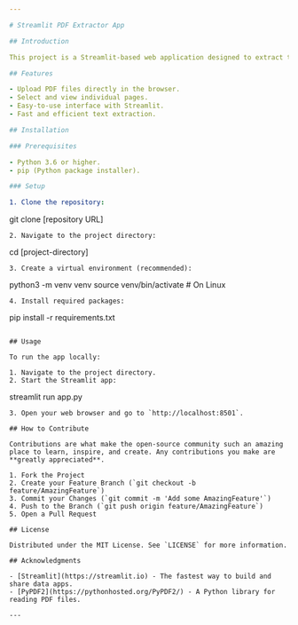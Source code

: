 ```yaml
---

# Streamlit PDF Extractor App

## Introduction

This project is a Streamlit-based web application designed to extract text from PDF files. It allows users to upload a PDF file, select a page, and view the extracted text directly in the browser. This app is ideal for quickly accessing text from PDF documents without the need for complex PDF readers or text extraction tools.

## Features

- Upload PDF files directly in the browser.
- Select and view individual pages.
- Easy-to-use interface with Streamlit.
- Fast and efficient text extraction.

## Installation

### Prerequisites

- Python 3.6 or higher.
- pip (Python package installer).

### Setup

1. Clone the repository:
   ```
   git clone [repository URL]
   ```
2. Navigate to the project directory:
   ```
   cd [project-directory]
   ```
3. Create a virtual environment (recommended):
   ```
   python3 -m venv venv
   source venv/bin/activate  # On Linux
   ```
4. Install required packages:
   ```
   pip install -r requirements.txt
   ```

## Usage

To run the app locally:

1. Navigate to the project directory.
2. Start the Streamlit app:
   ```
   streamlit run app.py
   ```
3. Open your web browser and go to `http://localhost:8501`.

## How to Contribute

Contributions are what make the open-source community such an amazing place to learn, inspire, and create. Any contributions you make are **greatly appreciated**.

1. Fork the Project
2. Create your Feature Branch (`git checkout -b feature/AmazingFeature`)
3. Commit your Changes (`git commit -m 'Add some AmazingFeature'`)
4. Push to the Branch (`git push origin feature/AmazingFeature`)
5. Open a Pull Request

## License

Distributed under the MIT License. See `LICENSE` for more information.

## Acknowledgments

- [Streamlit](https://streamlit.io) - The fastest way to build and share data apps.
- [PyPDF2](https://pythonhosted.org/PyPDF2/) - A Python library for reading PDF files.

---
```

